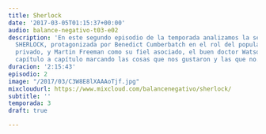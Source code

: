 ```yaml
---
title: Sherlock
date: '2017-03-05T01:15:37+00:00'
audio: balance-negativo-t03-e02
description: 'En este segundo episodio de la temporada analizamos la serie británica
  SHERLOCK, protagonizada por Benedict Cumberbatch en el rol del popular detective
  privado, y Martin Freeman como su fiel asociado, el buen doctor Watson. Recorreremos
  capítulo a capítulo marcando las cosas que nos gustaron y las que no. ¡Que lo disfruten! '
duracion: '2:15:43'
episodio: 2
image: "/2017/03/C3W8E8lXAAAoTjf.jpg"
mixcloudurl: https://www.mixcloud.com/balancenegativo/sherlock/
subtitle: ''
temporada: 3
draft: true

---
```

